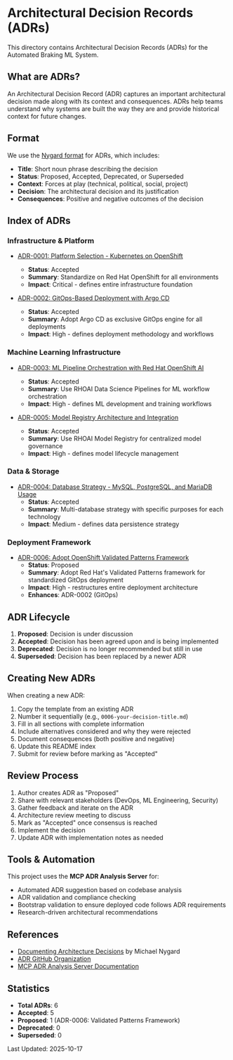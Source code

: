 # Architectural Decision Records (ADRs)

This directory contains Architectural Decision Records (ADRs) for the Automated Braking ML System.

## What are ADRs?

An Architectural Decision Record (ADR) captures an important architectural decision made along with its context and consequences. ADRs help teams understand why systems are built the way they are and provide historical context for future changes.

## Format

We use the [Nygard format](https://cognitect.com/blog/2011/11/15/documenting-architecture-decisions) for ADRs, which includes:

- **Title**: Short noun phrase describing the decision
- **Status**: Proposed, Accepted, Deprecated, or Superseded
- **Context**: Forces at play (technical, political, social, project)
- **Decision**: The architectural decision and its justification
- **Consequences**: Positive and negative outcomes of the decision

## Index of ADRs

### Infrastructure & Platform

- [ADR-0001: Platform Selection - Kubernetes on OpenShift](0001-platform-selection-kubernetes-on-openshift.md)
  - **Status**: Accepted
  - **Summary**: Standardize on Red Hat OpenShift for all environments
  - **Impact**: Critical - defines entire infrastructure foundation

- [ADR-0002: GitOps-Based Deployment with Argo CD](0002-gitops-deployment-with-argocd.md)
  - **Status**: Accepted
  - **Summary**: Adopt Argo CD as exclusive GitOps engine for all deployments
  - **Impact**: High - defines deployment methodology and workflows

### Machine Learning Infrastructure

- [ADR-0003: ML Pipeline Orchestration with Red Hat OpenShift AI](0003-ml-pipeline-orchestration-rhoai.md)
  - **Status**: Accepted
  - **Summary**: Use RHOAI Data Science Pipelines for ML workflow orchestration
  - **Impact**: High - defines ML development and training workflows

- [ADR-0005: Model Registry Architecture and Integration](0005-model-registry-architecture.md)
  - **Status**: Accepted
  - **Summary**: Use RHOAI Model Registry for centralized model governance
  - **Impact**: High - defines model lifecycle management

### Data & Storage

- [ADR-0004: Database Strategy - MySQL, PostgreSQL, and MariaDB Usage](0004-database-strategy-mysql-postgres-mariadb.md)
  - **Status**: Accepted
  - **Summary**: Multi-database strategy with specific purposes for each technology
  - **Impact**: Medium - defines data persistence strategy

### Deployment Framework

- [ADR-0006: Adopt OpenShift Validated Patterns Framework](0006-validated-patterns-framework.md)
  - **Status**: Proposed
  - **Summary**: Adopt Red Hat's Validated Patterns framework for standardized GitOps deployment
  - **Impact**: High - restructures entire deployment architecture
  - **Enhances**: ADR-0002 (GitOps)

## ADR Lifecycle

1. **Proposed**: Decision is under discussion
2. **Accepted**: Decision has been agreed upon and is being implemented
3. **Deprecated**: Decision is no longer recommended but still in use
4. **Superseded**: Decision has been replaced by a newer ADR

## Creating New ADRs

When creating a new ADR:

1. Copy the template from an existing ADR
2. Number it sequentially (e.g., `0006-your-decision-title.md`)
3. Fill in all sections with complete information
4. Include alternatives considered and why they were rejected
5. Document consequences (both positive and negative)
6. Update this README index
7. Submit for review before marking as "Accepted"

## Review Process

1. Author creates ADR as "Proposed"
2. Share with relevant stakeholders (DevOps, ML Engineering, Security)
3. Gather feedback and iterate on the ADR
4. Architecture review meeting to discuss
5. Mark as "Accepted" once consensus is reached
6. Implement the decision
7. Update ADR with implementation notes as needed

## Tools & Automation

This project uses the **MCP ADR Analysis Server** for:
- Automated ADR suggestion based on codebase analysis
- ADR validation and compliance checking
- Bootstrap validation to ensure deployed code follows ADR requirements
- Research-driven architectural recommendations

## References

- [Documenting Architecture Decisions](https://cognitect.com/blog/2011/11/15/documenting-architecture-decisions) by Michael Nygard
- [ADR GitHub Organization](https://adr.github.io/)
- [MCP ADR Analysis Server Documentation](../.mcp-server-context.md)

## Statistics

- **Total ADRs**: 6
- **Accepted**: 5
- **Proposed**: 1 (ADR-0006: Validated Patterns Framework)
- **Deprecated**: 0
- **Superseded**: 0

Last Updated: 2025-10-17

